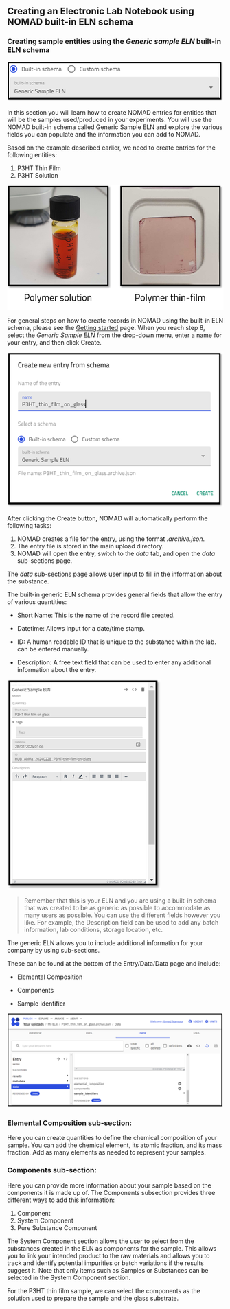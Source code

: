 ## Creating an Electronic Lab Notebook using NOMAD built-in ELN schema

### Creating sample entities using the *Generic sample ELN* built-in ELN schema

![Screenshot of the NOMAD UI showing the Generic Example ELN Schema](../images/buit-in%20schema/generic%20sample/1.png)

In this section you will learn how to create NOMAD entries for entities that will be the samples used/produced in your experiments. You will use the NOMAD built-in schema called Generic Sample ELN and explore the various fields you can populate and the information you can add to NOMAD. 

Based on the example described earlier, we need to create entries for the following entities:
1. P3HT Thin Film
2. P3HT Solution

![Alt text](../images/Lab%20images/Samples.png)

For general steps on how to create records in NOMAD using the built-in ELN schema, please see the [Getting started](5A_%20Getting%20started.md) page. When you reach step 8, select the *Generic Sample ELN* from the drop-down menu, enter a name for your entry, and then click Create. 

![Creating an entry in NOMAD for a sample entity and naming it P3HT_thin_film_on_glass](../images/buit-in%20schema/generic%20sample/P3HT_film.png)

After clicking the Create button, NOMAD will automatically perform the following tasks:
1. NOMAD creates a file for the entry, using the format *.archive.json*.
2. The entry file is stored in the main upload directory. 
3. NOMAD will open the entry, switch to the *data* tab, and open the *data* sub-sections page. 

The *data* sub-sections page allows user input to fill in the information about the substance. 

The built-in generic ELN schema provides general fields that allow the entry of various quantities: 
* Short Name: This is the name of the record file created.
* Datetime: Allows input for a date/time stamp. 

* ID: A human readable ID that is unique to the substance within the lab. 
can be entered manually.

* Description: A free text field that can be used to enter any additional information about the entry. 

![Alt Text](../images/buit-in%20schema/generic%20sample/Quantities.png)

> Remember that this is your ELN and you are using a built-in schema that was created to be as generic as possible to accommodate as many users as possible. You can use the different fields however you like. For example, the Description field can be used to add any batch information, lab conditions, storage location, etc.

The generic ELN allows you to include additional information for your company by using sub-sections. 

These can be found at the bottom of the Entry/Data/Data page and include:

* Elemental Composition

* Components

* Sample identifier

![generic sample sub-sections](../images/buit-in%20schema/generic%20sample/subsections.png)

### Elemental Composition sub-section:
Here you can create quantities to define the chemical composition of your sample. You can add the chemical element, its atomic fraction, and its mass fraction. 
Add as many elements as needed to represent your samples. 

### Components sub-section:
Here you can provide more information about your sample based on the components it is made up of. 
The Components subsection provides three different ways to add this information:

1. Component
2. System Component
3. Pure Substance Component

The System Component section allows the user to select from the substances created in the ELN as components for the sample. This allows you to link your intended product to the raw materials and allows you to track and identify potential impurities or batch variations if the results suggest it. 
Note that only items such as Samples or Substances can be selected in the System Component section.

For the P3HT thin film sample, we can select the components as the solution used to prepare the sample and the glass substrate. 